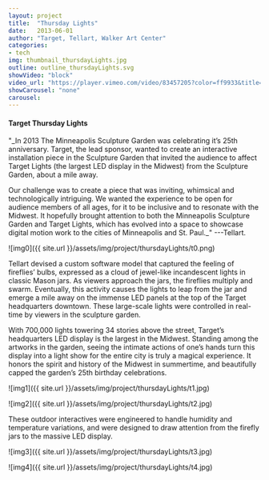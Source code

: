 ```yaml
---
layout: project
title:  "Thursday Lights"
date:   2013-06-01
author: "Target, Tellart, Walker Art Center"
categories:
- tech
img: thumbnail_thursdayLights.jpg
outline: outline_thursdayLights.svg
showVideo: "block"
video_url: "https://player.vimeo.com/video/83457205?color=ff9933&title=0&byline=0&portrait=0"
showCarousel: "none"
carousel:
---
```

#### Target Thursday Lights ####

"_In 2013 The Minneapolis Sculpture Garden was celebrating it’s 25th anniversary. Target, the lead sponsor, wanted to create an interactive installation piece in the Sculpture Garden that invited the audience to affect Target Lights (the largest LED display in the Midwest) from the Sculpture Garden, about a mile away.

Our challenge was to create a piece that was inviting, whimsical and technologically intriguing. We wanted the experience to be open for audience members of all ages, for it to be inclusive and to resonate with the Midwest. It hopefully brought attention to both the Minneapolis Sculpture Garden and Target Lights, which has evolved into a space to showcase digital motion work to the cities of Minneapolis and St. Paul._"
---Tellart.


![img0]({{ site.url }}/assets/img/project/thursdayLights/t0.png)

Tellart devised a custom software model that captured the feeling of fireflies’ bulbs, expressed as a cloud of jewel-like incandescent lights in classic Mason jars. As viewers approach the jars, the fireflies multiply and swarm. Eventually, this activity causes the lights to leap from the jar and emerge a mile away on the immense LED panels at the top of the Target headquarters downtown. These large-scale lights were controlled in real-time by viewers in the sculpture garden.

With 700,000 lights towering 34 stories above the street, Target’s headquarters LED display is the largest in the Midwest. Standing among the artworks in the garden, seeing the intimate actions of one’s hands turn this display into a light show for the entire city is truly a magical experience. It honors the spirit and history of the Midwest in summertime, and beautifully capped the garden’s 25th birthday celebrations.

![img1]({{ site.url }}/assets/img/project/thursdayLights/t1.jpg)

![img2]({{ site.url }}/assets/img/project/thursdayLights/t2.jpg)

These outdoor interactives were engineered to handle humidity and temperature variations, and were designed to draw attention from the firefly jars to the massive LED display.

![img3]({{ site.url }}/assets/img/project/thursdayLights/t3.jpg)

![img4]({{ site.url }}/assets/img/project/thursdayLights/t4.jpg)
